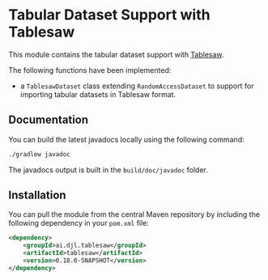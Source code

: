 # Tabular Dataset Support with Tablesaw

This module contains the tabular dataset support with [Tablesaw](https://github.com/jtablesaw/tablesaw).

The following functions have been implemented:

+ a `TablesawDataset` class extending `RandomAccessDataset` to support for importing tabular datasets in Tablesaw format.

## Documentation

You can build the latest javadocs locally using the following command:

```sh
./gradlew javadoc
```
The javadocs output is built in the `build/doc/javadoc` folder.

## Installation

You can pull the module from the central Maven repository by including the following dependency in your `pom.xml` file:

```xml
<dependency>
    <groupId>ai.djl.tablesaw</groupId>
    <artifactId>tablesaw</artifactId>
    <version>0.18.0-SNAPSHOT</version>
</dependency>
```
